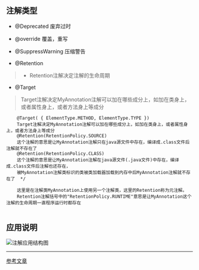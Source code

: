 
#

## 注解类型
- @Deprecated 废弃过时

- @override 覆盖，重写

- @SuppressWarning 压缩警告

- @Retention 
> - Retention注解决定注解的生命周期
- @Target
> Target注解决定MyAnnotation注解可以加在哪些成分上，如加在类身上，或者属性身上，或者方法身上等成分
```
    @Target( { ElementType.METHOD, ElementType.TYPE })
    Target注解决定MyAnnotation注解可以加在哪些成分上，如加在类身上，或者属性身上，或者方法身上等成分
    @Retention(RetentionPolicy.SOURCE)
    这个注解的意思是让MyAnnotation注解只在java源文件中存在，编译成.class文件后注解就不存在了
    @Retention(RetentionPolicy.CLASS)
    这个注解的意思是让MyAnnotation注解在java源文件(.java文件)中存在，编译成.class文件后注解也还存在，
    被MyAnnotation注解类标识的类被类加载器加载到内存中后MyAnnotation注解就不存在了  */
 
    这里是在注解类MyAnnotation上使用另一个注解类，这里的Retention称为元注解。
    Retention注解括号中的"RetentionPolicy.RUNTIME"意思是让MyAnnotation这个注解的生命周期一直程序运行时都存在
 
```
  
## 应用说明 


![注解应用结构图](https://images0.cnblogs.com/i/289233/201403/251114219367096.jpg)

---

[参考文章](https://www.cnblogs.com/xdp-gacl/p/3622275.html)